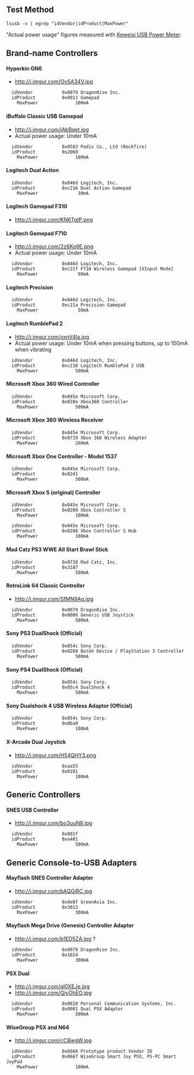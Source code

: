 ## Test Method

~~~
lsusb -v | egrep "idVendor|idProduct|MaxPower"
~~~

"Actual power usage" figures measured with [Keweisi USB Power Meter](http://i.imgur.com/Q1s0lv5.jpg).

## Brand-name Controllers

#### Hyperkin GN6

* http://i.imgur.com/OvSA34V.jpg

~~~
  idVendor           0x0079 DragonRise Inc.
  idProduct          0x0011 Gamepad
    MaxPower              100mA
~~~

#### iBuffalo Classic USB Gamepad

* http://i.imgur.com/jAbBqet.jpg
* Actual power usage: Under 10mA

~~~
  idVendor           0x0583 Padix Co., Ltd (Rockfire)
  idProduct          0x2060 
    MaxPower              100mA
~~~

#### Logitech Dual Action

~~~
  idVendor           0x046d Logitech, Inc.
  idProduct          0xc216 Dual Action Gamepad
    MaxPower               30mA
~~~

#### Logitech Gamepad F310

* http://i.imgur.com/KN6TgtP.png

#### Logitech Gamepad F710

* http://i.imgur.com/2z6Kq9E.png
* Actual power usage: Under 10mA

~~~
  idVendor           0x046d Logitech, Inc.
  idProduct          0xc21f F710 Wireless Gamepad [XInput Mode]
    MaxPower               98mA
~~~

#### Logitech Precision

~~~
  idVendor           0x046d Logitech, Inc.
  idProduct          0xc21a Precision Gamepad
    MaxPower               50mA
~~~

#### Logitech RumblePad 2

* http://i.imgur.com/oxnV4la.jpg
* Actual power usage: Under 10mA when pressing buttons, up to 100mA when vibrating

~~~
  idVendor           0x046d Logitech, Inc.
  idProduct          0xc218 Logitech RumblePad 2 USB
    MaxPower              500mA
~~~

#### Microsoft Xbox 360 Wired Controller

~~~
  idVendor           0x045e Microsoft Corp.
  idProduct          0x028e Xbox360 Controller
    MaxPower              500mA
~~~

#### Microsoft Xbox 360 Wireless Receiver

~~~
  idVendor           0x045e Microsoft Corp.
  idProduct          0x0719 Xbox 360 Wireless Adapter
    MaxPower              260mA
~~~

#### Microsoft Xbox One Controller - Model 1537

~~~
  idVendor           0x045e Microsoft Corp.
  idProduct          0x02d1
    MaxPower              500mA
~~~~


#### Microsoft Xbox S (original) Controller

~~~
  idVendor           0x045e Microsoft Corp.
  idProduct          0x0289 Xbox Controller S
    MaxPower              100mA

  idVendor           0x045e Microsoft Corp.
  idProduct          0x0288 Xbox Controller S Hub
    MaxPower              100mA
~~~

#### Mad Catz PS3 WWE All Start Brawl Stick

~~~
  idVendor           0x0738 Mad Catz, Inc.
  idProduct          0x3187 
    MaxPower              500mA
~~~

#### RetroLink 64 Classic Controller

* http://i.imgur.com/SfMN9Ag.jpg

~~~
  idVendor           0x0079 DragonRise Inc.
  idProduct          0x0006 Generic USB Joystick
    MaxPower              500mA
~~~

#### Sony PS3 DualShock (Official)

~~~
  idVendor           0x054c Sony Corp.
  idProduct          0x0268 Batoh Device / PlayStation 3 Controller
    MaxPower              500mA
~~~

#### Sony PS4 DualShock (Official)

~~~
  idVendor           0x054c Sony Corp.
  idProduct          0x05c4 DualShock 4
    MaxPower              500mA
~~~

#### Sony Dualshock 4 USB Wireless Adaptor (Official)

~~~
  idVendor           0x054c Sony Corp.
  idProduct          0x0ba0 
    MaxPower              100mA
~~~

#### X-Arcade Dual Joystick

* http://i.imgur.com/H54QHY3.png

~~~
  idVendor           0xaa55
  idProduct          0x0101
    MaxPower              100mA
~~~

## Generic Controllers

#### SNES USB Controller

* http://i.imgur.com/bo3uuN8.jpg

~~~
  idVendor           0x081f 
  idProduct          0xe401 
    MaxPower              500mA
~~~

## Generic Console-to-USB Adapters

#### Mayflash SNES Controller Adapter

* http://i.imgur.com/bAQGiRC.jpg

~~~
  idVendor           0x0e8f GreenAsia Inc.
  idProduct          0x3013
    MaxPower              300mA
~~~

#### Mayflash Mega Drive (Genesis) Controller Adapter

* http://i.imgur.com/b1ED5ZA.jpg ?

~~~
  idVendor           0x0079 DragonRise Inc.
  idProduct          0x1824
    MaxPower              300mA
~~~

#### PSX Dual

* http://i.imgur.com/ql0XEJe.jpg
* http://i.imgur.com/QiyOhEO.jpg

~~~
  idVendor           0x0810 Personal Communication Systems, Inc.
  idProduct          0x0001 Dual PSX Adaptor
    MaxPower              500mA
~~~

#### WiseGroup PSX and N64

* http://i.imgur.com/cC8iegW.jpg

~~~
  idVendor           0x6666 Prototype product Vendor ID
  idProduct          0x0667 WiseGroup Smart Joy PSX, PS-PC Smart JoyPad
    MaxPower              100mA
~~~